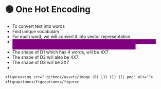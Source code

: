 # 🟢 One Hot Encoding

* To convert text into words
* Find unique vocabulary
* For each word, we will convert it into vector representation
* <mark style="color:purple;background-color:purple;">**For every word, there will be vector of length of the unique words and the word in vector will be 1 and remaining all words will be 0**</mark>
* The shape of D1 which has 4 words, will be 4X7
* The shape of D2 will also be 4X7
* The shape of D3 will be 3X7
*

    <figure><img src=".gitbook/assets/image (8) (1) (1) (1).png" alt=""><figcaption></figcaption></figure>
